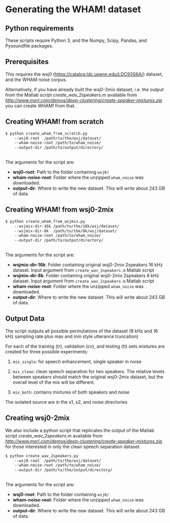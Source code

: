 # Generating the WHAM! dataset

## Python requirements

These scripts require Python 3, and the Numpy, Scipy, Pandas, and Pysoundfile packages.

## Prerequisites

This requires the wsj0 (https://catalog.ldc.upenn.edu/LDC93S6A/) dataset,
and the WHAM noise corpus.

Alternatively, if you have already built the wsj0-2mix dataset, i.e. the output from the Matlab script *create_wav_2speakers.m*
available from 
*http://www.merl.com/demos/deep-clustering/create-speaker-mixtures.zip*
you can create WHAM! from that.

## Creating WHAM! from scratch

```sh
$ python create_wham_from_scratch.py 
    --wsj0-root  /path/to/the/wsj/dataset/
    --wham-noise-root /path/to/wham_noise/ 
    --output-dir /path/to/output/directory/
 
```

The arguments for the script are:
* **wsj0-root**:  Path to the folder containing `wsj0/`
* **wham-noise-root**: Folder where the unzipped `wham_noise` was downloaded.
* **output-dir**: Where to write the new dataset.  This will write about 243 GB of data.

## Creating WHAM! from wsj0-2mix

```sh
$ python create_wham_from_wsjmix.py 
    --wsjmix-dir-16k /path/to/the/16k/wsj/dataset/
    --wsjmix-dir-8k  /path/to/the/8k/wsj/dataset/
    --wham-noise-root /path/to/wham_noise/
    --output-dir /path/to/output/directory/
 
```
The arguments for the script are:

* **wsjmix-dir-16k**: Folder containing original wsj0-2mix 2speakers 16 kHz dataset. Input argument
  from `create_wav_2speakers.m` Matlab script
* **wsjmix-dir-8k**: Folder containing original wsj0-2mix 2speakers 8 kHz dataset. Input argument
  from `create_wav_2speakers.m` Matlab script
* **wham-noise-root**: Folder where the unzipped `wham_noise` was downloaded.
* **output-dir**: Where to write the new dataset.  This will write about 243 GB of data.

## Output Data

The script outputs all possible permutations of the dataset (8 kHz and 16 kHz sampling rate plus max and min style utterance truncation)

For each of the training (tr), validation (cv), and testing (tt) sets mixtures are created for three possible experiments:
1. `mix_single`: for speech enhancement, single speaker in noise

2. `mix_clean`: clean speech separation for two speakers.  The relative levels between speakers
should match the original wsj0-2mix dataset, but the overall level of the mix will be different.

3. `mix_both`: contains mixtures of both speakers and noise

The isolated source are in the s1, s2, and noise directories 

## Creating wsj0-2mix

We also include a python script that replicates the output of the Matlab script *create_wav_2speakers.m*
available from 
*http://www.merl.com/demos/deep-clustering/create-speaker-mixtures.zip* for those interested in only the clean speech separation dataset. 

```sh
$ python create_wav_2speakers.py 
    --wsj0-root  /path/to/the/wsj/dataset/
    --wham-noise-root /path/to/wham_noise/
    --output-dir /path/to/the/output/directory/
 
```
The arguments for the script are:
* **wsj0-root**:  Path to the folder containing `wsj0/`
* **wham-noise-root**: Folder where the unzipped `wham_noise` was downloaded.
* **output-dir**: Where to write the new dataset.  This will write about 243 GB of data.

